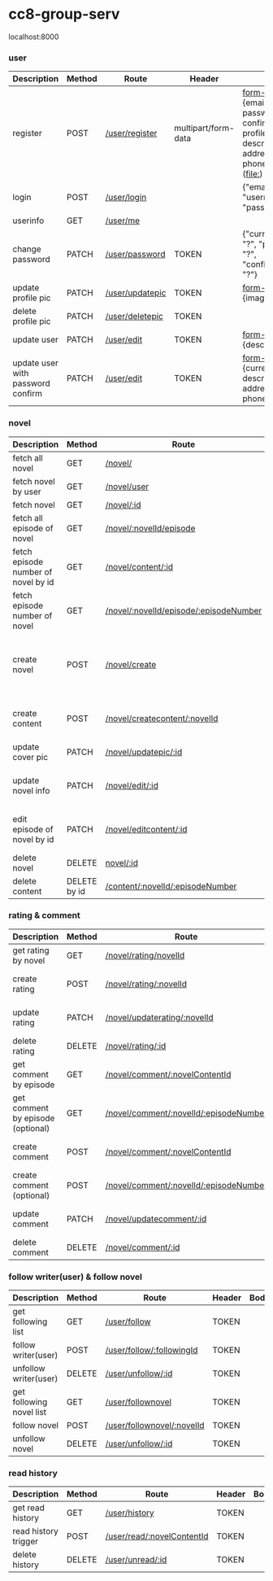 # cc8-group-serv

localhost:8000

### user
| Description | Method | Route | Header | Body | Status |
|---|---|---|---|---|---|
| register | POST | [/user/register]() | multipart/form-data | [form-data]() ([text:]()) {email, username, password, confirmPassword, profileImg, description, address, phoneNumber} / ([file:]()) {image} | WIP (error if no file chosen) |
| login | POST | [/user/login]() | | {"email": "?", "username": "?", "password": "?"} | done |
| userinfo | GET | [/user/me]() | | | done |
| change password | PATCH | [/user/password]() | TOKEN | {"currentPassword": "?", "password": "?", "confirmPassword": "?"} | done |
| update profile pic | PATCH | [/user/updatepic]() | TOKEN | [form-data]() [file:]() {image} | done |
| delete profile pic | PATCH | [/user/deletepic]() | TOKEN | | done |
| update user | PATCH | [/user/edit]() | TOKEN | [form-data]() [text:]() {description} | done |
| update user with password confirm | PATCH | [/user/edit]() | TOKEN | [form-data]() [text:]() {currentPassword, description, address, phoneNumber} |  WIP |

### novel
| Description | Method | Route | Header | Body | Status |
|---|---|---|---|---|---|
| fetch all novel | GET | [/novel/]() | | | done |
| fetch novel by user | GET | [/novel/user]() | | | done |
| fetch novel | GET | [/novel/:id]() | | | done |
| fetch all episode of novel | GET | [/novel/:novelId/episode]() | | | done |
| fetch episode number of novel by id | GET | [/novel/content/:id]() | | | done |
| fetch episode number of novel | GET | [/novel/:novelId/episode/:episodeNumber]() | | | done |
| create novel | POST | [/novel/create]() | TOKEN | [form-data]() ([text:]()) {title, description, novelType, cover, price} / ([file:]()) {image} | WIP (error if no file chosen) |
| create content | POST | [/novel/createcontent/:novelId]() | TOKEN | { episodeNumber, episodeTitle, content, price} | done |
| update cover pic | PATCH | [/novel/updatepic/:id]() | TOKEN | [form-data]() [file:]() {image} | done |
| update novel info | PATCH | [/novel/edit/:id]() | TOKEN | {title, description, novelType, price} | done |
| edit episode of novel by id | PATCH | [/novel/editcontent/:id]() | TOKEN | {title, description, novelType, price} | done |
| delete novel | DELETE | [novel/:id]() | TOKEN || done |
| delete content | DELETE by id | [/content/:novelId/:episodeNumber]() | TOKEN || done |

### rating & comment
| Description | Method | Route | Header | Body | Status |
|---|---|---|---|---|---|
| get rating by novel | GET | [/novel/rating/novelId]() | | | done |
| create rating | POST | [/novel/rating/:novelId]() | TOKEN | { score, comment } | done |
| update rating | PATCH | [/novel/updaterating/:novelId]() | TOKEN | { score, comment } | done |
| delete rating | DELETE | [/novel/rating/:id]() | TOKEN | | done | 
| get comment by episode | GET | [/novel/comment/:novelContentId]() | | done |
| get comment by episode (optional) | GET | [/novel/comment/:novelId/:episodeNumber]() | | done |
| create comment | POST | [/novel/comment/:novelContentId]() | TOKEN | { comment } | done |
| create comment (optional) | POST | [/novel/comment/:novelId/:episodeNumber]() | TOKEN | { comment } | done |
| update comment | PATCH | [/novel/updatecomment/:id]() | TOKEN | { comment } | done |
| delete comment | DELETE | [/novel/comment/:id]() | TOKEN | | done | 

### follow writer(user) & follow novel
| Description | Method | Route | Header | Body | Status |
|---|---|---|---|---|---|
| get following list | GET | [/user/follow]() | TOKEN | | done |
| follow writer(user) | POST | [/user/follow/:followingId]() | TOKEN | | done |
| unfollow writer(user) | DELETE | [/user/unfollow/:id]() | TOKEN | | done |
| get following novel list | GET | [/user/follownovel]() | TOKEN | | done |
| follow novel | POST | [/user/follownovel/:novelId]() | TOKEN | | done |
| unfollow novel | DELETE | [/user/unfollow/:id]() | TOKEN | | done |

### read history
| Description | Method | Route | Header | Body | Status |
|---|---|---|---|---|---|
| get read history | GET | [/user/history]() | TOKEN | | done |
| read history trigger | POST | [/user/read/:novelContentId]() | TOKEN | | done |
| delete history | DELETE | [/user/unread/:id]() | TOKEN | | done |